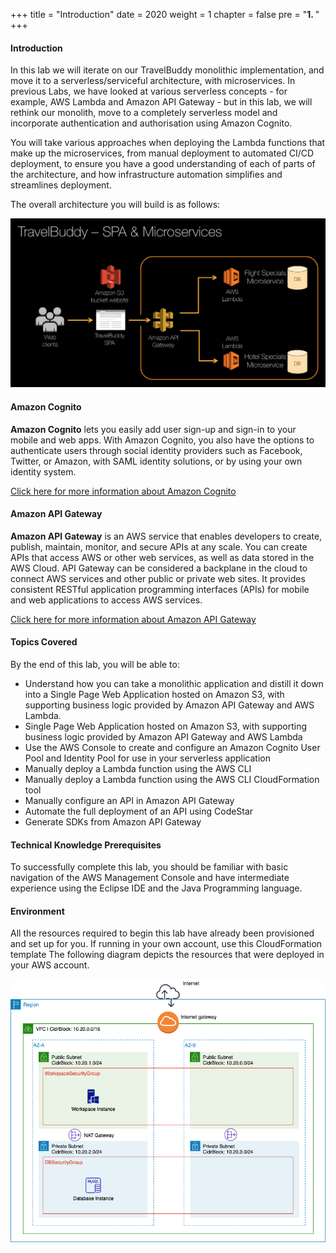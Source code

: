 +++
title = "Introduction"
date = 2020
weight = 1
chapter = false
pre = "<b>1. </b>"
+++
#### Introduction

In this lab we will iterate on our TravelBuddy monolithic implementation, and move it to a serverless/serviceful architecture, with microservices. In previous Labs, we have looked at various serverless concepts - for example, AWS Lambda and Amazon API Gateway - but in this lab, we will rethink our monolith, move to a completely serverless model and incorporate authentication and authorisation using Amazon Cognito.

You will take various approaches when deploying the Lambda functions that make up the microservices, from manual deployment to automated CI/CD deployment, to ensure you have a good understanding of each of parts of the architecture, and how infrastructure automation simplifies and streamlines deployment.

The overall architecture you will build is as follows:

![Architecture](/images/1-introduction/0.png?featherlight=false&width=50pc)

#### Amazon Cognito

**Amazon Cognito** lets you easily add user sign-up and sign-in to your mobile and web apps. With Amazon Cognito, you also have the options to authenticate users through social identity providers such as Facebook, Twitter, or Amazon, with SAML identity solutions, or by using your own identity system.

[Click here for more information about Amazon Cognito](https://aws.amazon.com/cognito/)

#### Amazon API Gateway

**Amazon API Gateway** is an AWS service that enables developers to create, publish, maintain, monitor, and secure APIs at any scale. You can create APIs that access AWS or other web services, as well as data stored in the AWS Cloud. API Gateway can be considered a backplane in the cloud to connect AWS services and other public or private web sites. It provides consistent RESTful application programming interfaces (APIs) for mobile and web applications to access AWS services.

[Click here for more information about Amazon API Gateway](https://aws.amazon.com/apigateway/)

#### Topics Covered

By the end of this lab, you will be able to:

* Understand how you can take a monolithic application and distill it down into a Single Page Web Application hosted on Amazon S3, with supporting business logic provided by Amazon API Gateway and AWS Lambda.
* Single Page Web Application hosted on Amazon S3, with supporting business logic provided by Amazon API Gateway and AWS Lambda
* Use the AWS Console to create and configure an Amazon Cognito User Pool and Identity Pool for use in your serverless application
* Manually deploy a Lambda function using the AWS CLI
* Manually deploy a Lambda function using the AWS CLI CloudFormation tool
* Manually configure an API in Amazon API Gateway
* Automate the full deployment of an API using CodeStar
* Generate SDKs from Amazon API Gateway

#### Technical Knowledge Prerequisites

To successfully complete this lab, you should be familiar with basic navigation of the AWS Management Console and have intermediate experience using the Eclipse IDE and the Java Programming language.

#### Environment

All the resources required to begin this lab have already been provisioned and set up for you. If running in your own account, use this CloudFormation template The following diagram depicts the resources that were deployed in your AWS account.

![Architecture](/images/1-introduction/architecture.png?featherlight=false&width=50pc)